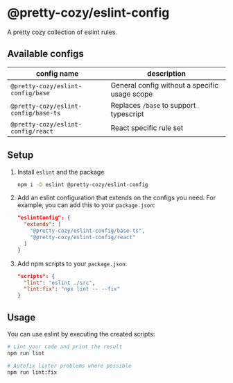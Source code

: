 # @pretty-cozy/eslint-config

A pretty cozy collection of eslint rules.

## Available configs

| config name | description |
|--- |--- |
| `@pretty-cozy/eslint-config/base` | General config without a specific usage scope |
| `@pretty-cozy/eslint-config/base-ts`| Replaces `/base` to support typescript |
| `@pretty-cozy/eslint-config/react` | React specific rule set |

## Setup

1. Install `eslint` and the package
    ```bash
    npm i -D eslint @pretty-cozy/eslint-config
    ```
2. Add an eslint configuration that extends on the configs you need. 
   For example, you can add this to your `package.json`:
    ```json
    "eslintConfig": {
      "extends": [
        "@pretty-cozy/eslint-config/base-ts",
        "@pretty-cozy/eslint-config/react"
      ]
    }
    ```
3. Add npm scripts to your `package.json`:
    ```json
    "scripts": {
      "lint": "eslint ./src",
      "lint:fix": "npx lint -- --fix"
    }
    ```

## Usage

You can use eslint by executing the created scripts:

```bash
# Lint your code and print the result
npm run lint 

# Autofix linter problems where possible
npm run lint:fix
```

